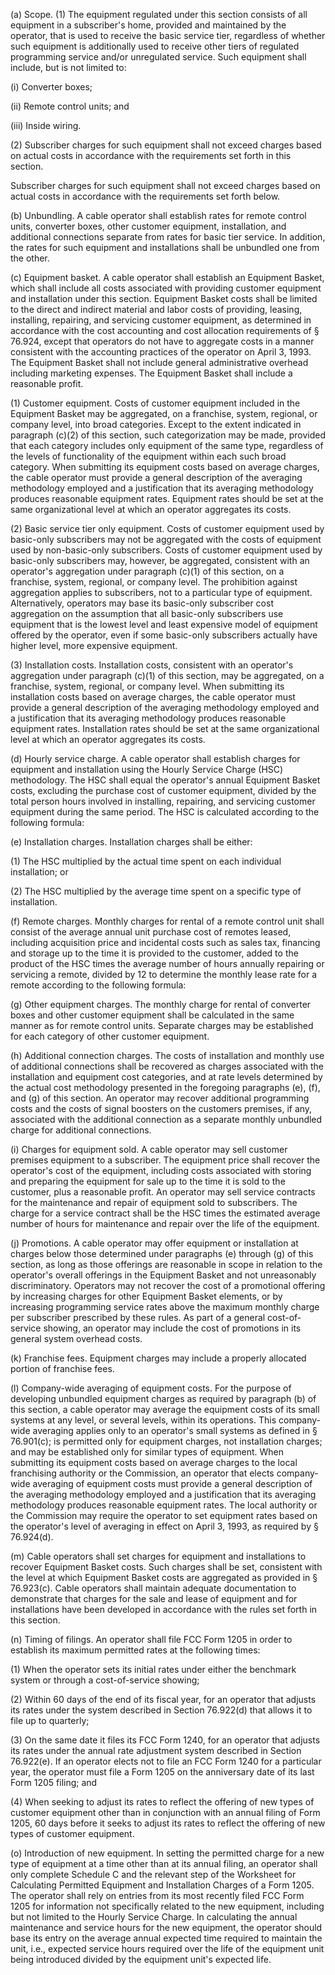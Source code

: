 (a) Scope. (1) The equipment regulated under this section consists of all equipment in a subscriber's home, provided and maintained by the operator, that is used to receive the basic service tier, regardless of whether such equipment is additionally used to receive other tiers of regulated programming service and/or unregulated service. Such equipment shall include, but is not limited to:

(i) Converter boxes;

(ii) Remote control units; and

(iii) Inside wiring.

(2) Subscriber charges for such equipment shall not exceed charges based on actual costs in accordance with the requirements set forth in this section.

Subscriber charges for such equipment shall not exceed charges based on actual costs in accordance with the requirements set forth below.

(b) Unbundling. A cable operator shall establish rates for remote control units, converter boxes, other customer equipment, installation, and additional connections separate from rates for basic tier service. In addition, the rates for such equipment and installations shall be unbundled one from the other.

(c) Equipment basket. A cable operator shall establish an Equipment Basket, which shall include all costs associated with providing customer equipment and installation under this section. Equipment Basket costs shall be limited to the direct and indirect material and labor costs of providing, leasing, installing, repairing, and servicing customer equipment, as determined in accordance with the cost accounting and cost allocation requirements of § 76.924, except that operators do not have to aggregate costs in a manner consistent with the accounting practices of the operator on April 3, 1993. The Equipment Basket shall not include general administrative overhead including marketing expenses. The Equipment Basket shall include a reasonable profit.

(1) Customer equipment. Costs of customer equipment included in the Equipment Basket may be aggregated, on a franchise, system, regional, or company level, into broad categories. Except to the extent indicated in paragraph (c)(2) of this section, such categorization may be made, provided that each category includes only equipment of the same type, regardless of the levels of functionality of the equipment within each such broad category. When submitting its equipment costs based on average charges, the cable operator must provide a general description of the averaging methodology employed and a justification that its averaging methodology produces reasonable equipment rates. Equipment rates should be set at the same organizational level at which an operator aggregates its costs.

(2) Basic service tier only equipment. Costs of customer equipment used by basic-only subscribers may not be aggregated with the costs of equipment used by non-basic-only subscribers. Costs of customer equipment used by basic-only subscribers may, however, be aggregated, consistent with an operator's aggregation under paragraph (c)(1) of this section, on a franchise, system, regional, or company level. The prohibition against aggregation applies to subscribers, not to a particular type of equipment. Alternatively, operators may base its basic-only subscriber cost aggregation on the assumption that all basic-only subscribers use equipment that is the lowest level and least expensive model of equipment offered by the operator, even if some basic-only subscribers actually have higher level, more expensive equipment.

(3) Installation costs. Installation costs, consistent with an operator's aggregation under paragraph (c)(1) of this section, may be aggregated, on a franchise, system, regional, or company level. When submitting its installation costs based on average charges, the cable operator must provide a general description of the averaging methodology employed and a justification that its averaging methodology produces reasonable equipment rates. Installation rates should be set at the same organizational level at which an operator aggregates its costs.

(d) Hourly service charge. A cable operator shall establish charges for equipment and installation using the Hourly Service Charge (HSC) methodology. The HSC shall equal the operator's annual Equipment Basket costs, excluding the purchase cost of customer equipment, divided by the total person hours involved in installing, repairing, and servicing customer equipment during the same period. The HSC is calculated according to the following formula:

(e) Installation charges. Installation charges shall be either:

(1) The HSC multiplied by the actual time spent on each individual installation; or

(2) The HSC multiplied by the average time spent on a specific type of installation.

(f) Remote charges. Monthly charges for rental of a remote control unit shall consist of the average annual unit purchase cost of remotes leased, including acquisition price and incidental costs such as sales tax, financing and storage up to the time it is provided to the customer, added to the product of the HSC times the average number of hours annually repairing or servicing a remote, divided by 12 to determine the monthly lease rate for a remote according to the following formula:

(g) Other equipment charges. The monthly charge for rental of converter boxes and other customer equipment shall be calculated in the same manner as for remote control units. Separate charges may be established for each category of other customer equipment.

(h) Additional connection charges. The costs of installation and monthly use of additional connections shall be recovered as charges associated with the installation and equipment cost categories, and at rate levels determined by the actual cost methodology presented in the foregoing paragraphs (e), (f), and (g) of this section. An operator may recover additional programming costs and the costs of signal boosters on the customers premises, if any, associated with the additional connection as a separate monthly unbundled charge for additional connections.

(i) Charges for equipment sold. A cable operator may sell customer premises equipment to a subscriber. The equipment price shall recover the operator's cost of the equipment, including costs associated with storing and preparing the equipment for sale up to the time it is sold to the customer, plus a reasonable profit. An operator may sell service contracts for the maintenance and repair of equipment sold to subscribers. The charge for a service contract shall be the HSC times the estimated average number of hours for maintenance and repair over the life of the equipment.

(j) Promotions. A cable operator may offer equipment or installation at charges below those determined under paragraphs (e) through (g) of this section, as long as those offerings are reasonable in scope in relation to the operator's overall offerings in the Equipment Basket and not unreasonably discriminatory. Operators may not recover the cost of a promotional offering by increasing charges for other Equipment Basket elements, or by increasing programming service rates above the maximum monthly charge per subscriber prescribed by these rules. As part of a general cost-of-service showing, an operator may include the cost of promotions in its general system overhead costs.

(k) Franchise fees. Equipment charges may include a properly allocated portion of franchise fees.

(l) Company-wide averaging of equipment costs. For the purpose of developing unbundled equipment charges as required by paragraph (b) of this section, a cable operator may average the equipment costs of its small systems at any level, or several levels, within its operations. This company-wide averaging applies only to an operator's small systems as defined in § 76.901(c); is permitted only for equipment charges, not installation charges; and may be established only for similar types of equipment. When submitting its equipment costs based on average charges to the local franchising authority or the Commission, an operator that elects company-wide averaging of equipment costs must provide a general description of the averaging methodology employed and a justification that its averaging methodology produces reasonable equipment rates. The local authority or the Commission may require the operator to set equipment rates based on the operator's level of averaging in effect on April 3, 1993, as required by § 76.924(d).

(m) Cable operators shall set charges for equipment and installations to recover Equipment Basket costs. Such charges shall be set, consistent with the level at which Equipment Basket costs are aggregated as provided in § 76.923(c). Cable operators shall maintain adequate documentation to demonstrate that charges for the sale and lease of equipment and for installations have been developed in accordance with the rules set forth in this section.

(n) Timing of filings. An operator shall file FCC Form 1205 in order to establish its maximum permitted rates at the following times:

(1) When the operator sets its initial rates under either the benchmark system or through a cost-of-service showing;

(2) Within 60 days of the end of its fiscal year, for an operator that adjusts its rates under the system described in Section 76.922(d) that allows it to file up to quarterly;

(3) On the same date it files its FCC Form 1240, for an operator that adjusts its rates under the annual rate adjustment system described in Section 76.922(e). If an operator elects not to file an FCC Form 1240 for a particular year, the operator must file a Form 1205 on the anniversary date of its last Form 1205 filing; and

(4) When seeking to adjust its rates to reflect the offering of new types of customer equipment other than in conjunction with an annual filing of Form 1205, 60 days before it seeks to adjust its rates to reflect the offering of new types of customer equipment.

(o) Introduction of new equipment. In setting the permitted charge for a new type of equipment at a time other than at its annual filing, an operator shall only complete Schedule C and the relevant step of the Worksheet for Calculating Permitted Equipment and Installation Charges of a Form 1205. The operator shall rely on entries from its most recently filed FCC Form 1205 for information not specifically related to the new equipment, including but not limited to the Hourly Service Charge. In calculating the annual maintenance and service hours for the new equipment, the operator should base its entry on the average annual expected time required to maintain the unit, i.e., expected service hours required over the life of the equipment unit being introduced divided by the equipment unit's expected life.

